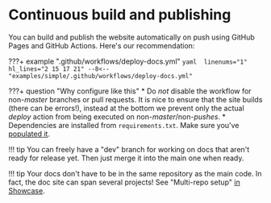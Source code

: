 # Continuous build and publishing

You can build and publish the website automatically on push using GitHub Pages and GitHub Actions. Here's our recommendation:

???+ example ".github/workflows/deploy-docs.yml"
    ```yaml  linenums="1" hl_lines="2 15 17 21"
    --8<-- "examples/simple/.github/workflows/deploy-docs.yml"
    ```

???+ question "Why configure like this"
    * Do *not* disable the workflow for non-*master* branches or pull requests. It is nice to ensure that the site builds (there can be errors!), instead at the bottom we prevent only the actual *deploy* action from being executed on non-*master*/non-*pushes*.
    * Dependencies are installed from `requirements.txt`. Make sure you've [populated it](python-dependencies.md).

!!! tip
    You can freely have a "dev" branch for working on docs that aren't ready for release yet. Then just merge it into the main one when ready.

!!! tip
    Your docs don't have to be in the same repository as the main code. In fact, the doc site can span several projects! See "Multi-repo setup" [in Showcase](../showcase.md#athena-framework).
